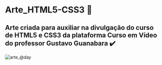 # Arte_HTML5-CSS3 :diamond_shape_with_a_dot_inside:


## Arte criada para auxiliar na divulgação do curso de HTML5 e CSS3 da plataforma Curso em Vídeo do professor Gustavo Guanabara :heavy_check_mark:


![arte_@day](https://user-images.githubusercontent.com/71513260/151569728-7eb0ce89-6847-453e-8adc-31f2b69c78f4.png)
